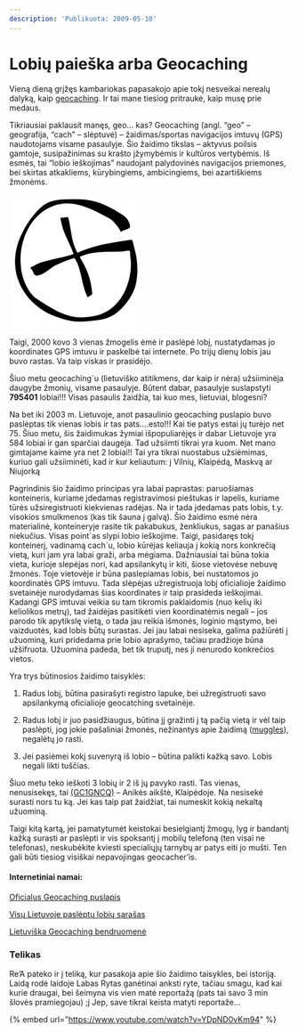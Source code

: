 ```yaml
---
description: 'Publikuota: 2009-05-10'
---
```


# Lobių paieška arba Geocaching

Vieną dieną grįžęs kambariokas papasakojo apie tokį nesveikai nerealų dalyką, kaip [geocaching](http://en.wikipedia.org/wiki/Geocaching). Ir tai mane tiesiog pritraukė, kaip musę prie medaus.

Tikriausiai paklausit manęs, geo… kas? Geocaching \(angl. “geo” – geografija, “cach” – slėptuvė\) – žaidimas/sportas navigacijos imtuvų \(GPS\) naudotojams visame pasaulyje. Šio žaidimo tikslas – aktyvus poilsis gamtoje, susipažinimas su krašto įžymybėmis ir kultūros vertybėmis. Iš esmės, tai “lobio ieškojimas” naudojant palydovinės navigacijos priemones, bei skirtas atkakliems, kūrybingiems, ambicingiems, bei azartiškiems žmonėms.

![](../../.gitbook/assets/600pxgeocachingsvg-thumb.png)

Taigi, 2000 kovo 3 vienas žmogelis ėmė ir paslėpė lobį, nustatydamas jo koordinates GPS imtuvu ir paskelbė tai internete. Po trijų dienų lobis jau buvo rastas. Va taip viskas ir prasidėjo.

Šiuo metu geocaching\`u \(lietuviško atitikmens, dar kaip ir nėra\) užsiiminėja daugybe žmonių, visame pasaulyje. Būtent dabar, pasaulyje suslapstyti **795401** lobiai!!! Visas pasaulis žaidžia, tai kuo mes, lietuviai, blogesni?

Na bet iki 2003 m. Lietuvoje, anot pasaulinio geocaching puslapio buvo paslėptas tik vienas lobis ir tas pats….esto!!! Kai tie patys estai jų turėjo net 75. Šiuo metu, šis žaidimukas žymiai išpopuliarėjęs ir dabar Lietuvoje yra 584 lobiai ir gan sparčiai daugėja. Tad užsiimti tikrai yra kuom. Net mano gimtajame kaime yra net 2 lobiai!! Tai yra tikrai nuostabus užsiėmimas, kuriuo gali užsiiminėti, kad ir kur keliautum: į Vilnių, Klaipėdą, Maskvą ar Niujorką

Pagrindinis šio žaidimo principas yra labai paprastas: paruošiamas konteineris, kuriame įdedamas registravimosi pieštukas ir lapelis, kuriame tūrės užsiregistruoti kiekvienas radėjas. Na ir tada įdedamas pats lobis, t.y. visokios smulkmenos \(kas tik šauna į galvą\). Šio žaidimo esmė nėra materialinė, konteineryje rasite tik pakabukus, ženkliukus, sagas ar panašius niekučius. Visas point\`as slypi lobio ieškojime. Taigi, pasidaręs tokį konteinerį, vadinamą cach\`u, lobio kūrėjas keliauja į kokią nors konkrečią vietą, kuri jam yra labai graži, arba mėgiama. Dažniausiai tai būna tokia vieta, kurioje slepėjas nori, kad apsilankytų ir kiti, šiose vietovėse nebuvę žmonės. Toje vietovėje ir būna paslepiamas lobis, bei nustatomos jo koordinatės GPS imtuvu. Tada slėpėjas užregistruoja lobį oficialioje žaidimo svetainėje nurodydamas šias koordinates ir taip prasideda ieškojimai. Kadangi GPS imtuvai veikia su tam tikromis paklaidomis \(nuo kelių iki keliolikos metrų\), tad žaidėjas pasitikėti vien koordinatėmis negali – jos parodo tik apytikslę vietą, o tada jau reikia išmonės, loginio mąstymo, bei vaizduotės, kad lobis būtų surastas. Jei jau labai nesiseka, galima pažiūrėti į užuominą, kuri pridedama prie lobio aprašymo, tačiau pradžioje būna užšifruota. Užuomina padeda, bet tik truputį, nes ji nenurodo konkrečios vietos.

Yra trys būtinosios žaidimo taisyklės:

1. Radus lobį, būtina pasirašyti registro lapuke, bei užregistruoti savo apsilankymą oficialioje geocatching svetainėje.

2. Radus lobį ir juo pasidžiaugus, būtina jį gražinti į tą pačią vietą ir vėl taip paslėpti, jog jokie pašaliniai žmonės, nežinantys apie žaidimą \([muggles](http://en.wikipedia.org/wiki/Muggle)\), negalėtų jo rasti.

3. Jei pasiėmei kokį suvenyrą iš lobio – būtina palikti kažką savo. Lobis negali likti tuščias.

Šiuo metu teko ieškoti 3 lobių ir 2 iš jų pavyko rasti. Tas vienas, nenusisekęs, tai [\(GC1GNCQ\)](http://www.geocaching.com/seek/cache_details.aspx?guid=b348672d-4292-4762-a40b-0dc2ca636820) – Anikės aikštė, Klaipėdoje. Na nesisekė surasti nors tu ką. Jei kas taip pat žaidžiat, tai numeskit kokią nekaltą užuominą.

Taigi kitą kartą, jei pamatytumėt keistokai besielgiantį žmogų, lyg ir bandantį kažką surasti ar paslėpti ir vis spoksantį į mobilų telefoną \(ten visai ne telefonas\), neskubėkite kviesti specialiųjų tarnybų ar patys eiti jo mušti. Ten gali būti tiesiog visiškai nepavojingas geocacher’is.

#### Internetiniai namai:

[Oficialus Geocaching puslapis](http://www.geocaching.com/)

[Visų Lietuvoje paslėptų lobių sąrašas](http://www.geocaching.com/seek/nearest.aspx?lat=55.169438&lng=23.881275&dist=100)

[Lietuviška Geocaching bendruomenė](http://www.geoforum.lt/)

### Telikas

Re’A pateko ir į teliką, kur pasakoja apie šio žaidimo taisykles, bei istoriją. Laidą rodė laidoje Labas Rytas ganėtinai anksti ryte, tačiau smagu, kad kai kurie draugai, bei šeimyna vis vien matė reportažą \(pats tai savo 3 min šlovės pramiegojau\) ;j Jep, save tikrai keista matyti reportaže…

{% embed url="https://www.youtube.com/watch?v=YDpND0vKm94" %}



